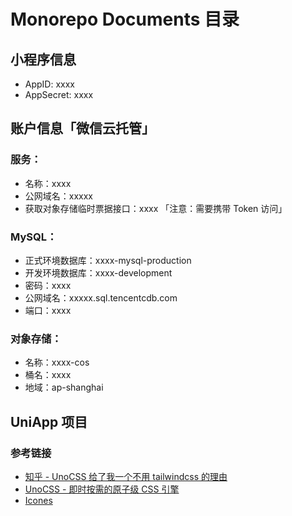 # Monorepo Documents 目录

## 小程序信息

- AppID: xxxx
- AppSecret: xxxx

## 账户信息「微信云托管」

### 服务：

- 名称：xxxx
- 公网域名：xxxxx
- 获取对象存储临时票据接口：xxxx 「注意：需要携带 Token 访问」

### MySQL：

- 正式环境数据库：xxxx-mysql-production
- 开发环境数据库：xxxx-development
- 密码：xxxx
- 公网域名：xxxxx.sql.tencentcdb.com
- 端口：xxxx

### 对象存储：

- 名称：xxxx-cos
- 桶名：xxxx
- 地域：ap-shanghai

## UniApp 项目

### 参考链接

- [知乎 - UnoCSS 给了我一个不用 tailwindcss 的理由](https://zhuanlan.zhihu.com/p/637385245)
- [UnoCSS - 即时按需的原子级 CSS 引擎](https://alfred-skyblue.github.io/unocss-docs-cn/)
- [Icones](https://icones.js.org/)
